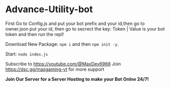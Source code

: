 # Advance-Utility-bot

First Go to Config.js and put your bot prefix and your id,then go to owner.json put your id, then go to secrect the key: Token | Value is your bot token and then run the repl!

Download New Package: `npm i` and then `npm init -y`.

Start: `node index.js`

Subscribe to https://youtube.com/@MaxDev6966
Join https://dsc.gg/maxgaming-yt for more support

**Join Our Server for a Server Hosting to make your Bot Onlne 24/7!**
